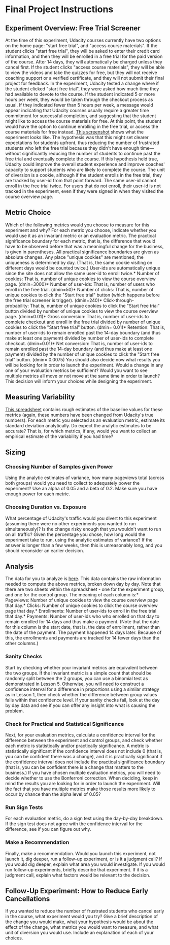 Final Project Instructions
==========================

Experiment Overview: Free Trial Screener
----------------------------------------

At the time of this experiment, Udacity courses currently have two options on the home page: "start free trial", and "access course materials". If the student clicks "start free trial", they will be asked to enter their credit card information, and then they will be enrolled in a free trial for the paid version of the course. After 14 days, they will automatically be charged unless they cancel first. If the student clicks "access course materials", they will be able to view the videos and take the quizzes for free, but they will not receive coaching support or a verified certificate, and they will not submit their final project for feedback. In the experiment, Udacity tested a change where if the student clicked "start free trial", they were asked how much time they had available to devote to the course. If the student indicated 5 or more hours per week, they would be taken through the checkout process as usual. If they indicated fewer than 5 hours per week, a message would appear indicating that Udacity courses usually require a greater time commitment for successful completion, and suggesting that the student might like to access the course materials for free. At this point, the student would have the option to continue enrolling in the free trial, or access the course materials for free instead. [This screenshot](https://www.google.com/url?q=https://drive.google.com/a/knowlabs.com/file/d/0ByAfiG8HpNUMakVrS0s4cGN2TjQ/view?usp%3Dsharing&sa=D&ust=1460444798496000&usg=AFQjCNFz7QQ9s1sQhyVLYhpdF4-kEsgbuw) shows what the experiment looks like. The hypothesis was that this might set clearer expectations for students upfront, thus reducing the number of frustrated students who left the free trial because they didn't have enough time—without significantly reducing the number of students to continue past the free trial and eventually complete the course. If this hypothesis held true, Udacity could improve the overall student experience and improve coaches' capacity to support students who are likely to complete the course. The unit of diversion is a cookie, although if the student enrolls in the free trial, they are tracked by user-id from that point forward. The same user-id cannot enroll in the free trial twice. For users that do not enroll, their user-id is not tracked in the experiment, even if they were signed in when they visited the course overview page.

Metric Choice
-------------

Which of the following metrics would you choose to measure for this experiment and why? For each metric you choose, indicate whether you would use it as an invariant metric or an evaluation metric. The practical significance boundary for each metric, that is, the difference that would have to be observed before that was a meaningful change for the business, is given in parentheses. All practical significance boundaries are given as absolute changes. Any place "unique cookies" are mentioned, the uniqueness is determined by day. (That is, the same cookie visiting on different days would be counted twice.) User-ids are automatically unique since the site does not allow the same user-id to enroll twice.* Number of cookies: That is, number of unique cookies to view the course overview page. (dmin=3000)* Number of user-ids: That is, number of users who enroll in the free trial. (dmin=50)* Number of clicks: That is, number of unique cookies to click the "Start free trial" button (which happens before the free trial screener is trigger). (dmin=240)* Click-through-probability: That is, number of unique cookies to click the "Start free trial" button divided by number of unique cookies to view the course overview page. (dmin=0.01)* Gross conversion: That is, number of user-ids to complete checkout and enroll in the free trial divided by number of unique cookies to click the "Start free trial" button. (dmin= 0.01)* Retention: That is, number of user-ids to remain enrolled past the 14-day boundary (and thus make at least one payment) divided by number of user-ids to complete checkout. (dmin=0.01)* Net conversion: That is, number of user-ids to remain enrolled past the 14-day boundary (and thus make at least one payment) divided by the number of unique cookies to click the "Start free trial" button. (dmin= 0.0075) You should also decide now what results you will be looking for in order to launch the experiment. Would a change in any one of your evaluation metrics be sufficient? Would you want to see multiple metrics all move or not move at the same time in order to launch? This decision will inform your choices while designing the experiment.

Measuring Variability
---------------------

[This spreadsheet](https://www.google.com/url?q=https://docs.google.com/a/knowlabs.com/spreadsheets/d/1MYNUtC47Pg8hdoCjOXaHqF-thheGpUshrFA21BAJnNc/edit%23gid%3D0&sa=D&ust=1460444798503000&usg=AFQjCNHjJS6DcAdtg4inudTj3gWa-VZtLA) contains rough estimates of the baseline values for these metrics (again, these numbers have been changed from Udacity's true numbers). For each metric you selected as an evaluation metric, estimate its standard deviation analytically. Do expect the analytic estimates to be accurate? That is, for which metrics, if any, would you want to collect an empirical estimate of the variability if you had time?

Sizing
------

### Choosing Number of Samples given Power

Using the analytic estimates of variance, how many pageviews total (across both groups) would you need to collect to adequately power the experiment? Use an alpha of 0.05 and a beta of 0.2. Make sure you have enough power for each metric.

### Choosing Duration vs. Exposure

What percentage of Udacity's traffic would you divert to this experiment (assuming there were no other experiments you wanted to run simultaneously)? Is the change risky enough that you wouldn't want to run on all traffic? Given the percentage you chose, how long would the experiment take to run, using the analytic estimates of variance? If the answer is longer than a few weeks, then this is unreasonably long, and you should reconsider an earlier decision.

Analysis
--------

The data for you to analyze is [here](https://www.google.com/url?q=https://docs.google.com/a/knowlabs.com/spreadsheets/d/1Mu5u9GrybDdska-ljPXyBjTpdZIUev_6i7t4LRDfXM8/edit%23gid%3D0&sa=D&ust=1460444798507000&usg=AFQjCNFMfZu6Dz9XWE_hxNo1YqXh-SvykQ). This data contains the raw information needed to compute the above metrics, broken down day by day. Note that there are two sheets within the spreadsheet - one for the experiment group, and one for the control group. The meaning of each column is:* Pageviews: Number of unique cookies to view the course overview page that day.* Clicks: Number of unique cookies to click the course overview page that day.* Enrollments: Number of user-ids to enroll in the free trial that day.* Payments: Number of user-ids who who enrolled on that day to remain enrolled for 14 days and thus make a payment. (Note that the date for this column is the start date, that is, the date of enrollment, rather than the date of the payment. The payment happened 14 days later. Because of this, the enrollments and payments are tracked for 14 fewer days than the other columns.)

### Sanity Checks

Start by checking whether your invariant metrics are equivalent between the two groups. If the invariant metric is a simple count that should be randomly split between the 2 groups, you can use a binomial test as demonstrated in Lesson 5. Otherwise, you will need to construct a confidence interval for a difference in proportions using a similar strategy as in Lesson 1, then check whether the difference between group values falls within that confidence level. If your sanity checks fail, look at the day by day data and see if you can offer any insight into what is causing the problem.

### Check for Practical and Statistical Significance

Next, for your evaluation metrics, calculate a confidence interval for the difference between the experiment and control groups, and check whether each metric is statistically and/or practically significance. A metric is statistically significant if the confidence interval does not include 0 (that is, you can be confident there was a change), and it is practically significant if the confidence interval does not include the practical significance boundary (that is, you can be confident there is a change that matters to the business.) If you have chosen multiple evaluation metrics, you will need to decide whether to use the Bonferroni correction. When deciding, keep in mind the results you are looking for in order to launch the experiment. Will the fact that you have multiple metrics make those results more likely to occur by chance than the alpha level of 0.05?

### Run Sign Tests

For each evaluation metric, do a sign test using the day-by-day breakdown. If the sign test does not agree with the confidence interval for the difference, see if you can figure out why.

### Make a Recommendation

Finally, make a recommendation. Would you launch this experiment, not launch it, dig deeper, run a follow-up experiment, or is it a judgment call? If you would dig deeper, explain what area you would investigate. If you would run follow-up experiments, briefIy describe that experiment. If it is a judgment call, explain what factors would be relevant to the decision.

Follow-Up Experiment: How to Reduce Early Cancellations
-------------------------------------------------------

If you wanted to reduce the number of frustrated students who cancel early in the course, what experiment would you try? Give a brief description of the change you would make, what your hypothesis would be about the effect of the change, what metrics you would want to measure, and what unit of diversion you would use. Include an explanation of each of your choices.
